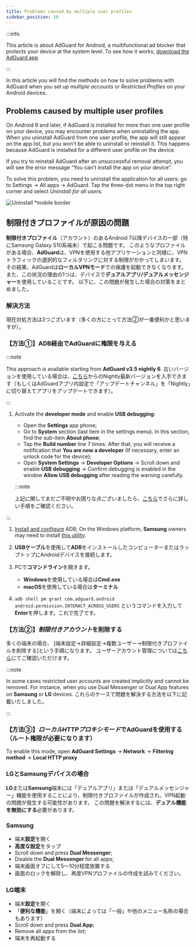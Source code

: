 ```yaml
---
title: Problems caused by multiple user profiles
sidebar_position: 10
---
```


:::info

This article is about AdGuard for Android, a multifunctional ad blocker that protects your device at the system level. To see how it works, [download the AdGuard app](https://agrd.io/download-kb-adblock)

:::

In this article you will find the methods on how to solve problems with AdGuard when you set up *multiple accounts* or *Restricted Profiles* on your Android devices.

## Problems caused by multiple user profiles

On Android 9 and later, if AdGuard is installed for more than one user profile on your device, you may encounter problems when uninstalling the app. When you uninstall AdGuard from one user profile, the app will still appear on the app list, but you won't be able to uninstall or reinstall it. This happens because AdGuard is installed for a different user profile on the device.

If you try to reinstall AdGuard after an unsuccessful removal attempt, you will see the error message “You can't install the app on your device”.

To solve this problem, you need to uninstall the application for all users: go to Settings → All apps → AdGuard. Tap the three-dot menu in the top right corner and select *Uninstall for all users*.

![Uninstall *mobile border](https://cdn.adtidy.org/blog/new/tu49hmultiple_users.png)

## 制限付きプロファイルが原因の問題

**制限付きプロファイル**（アカウント）のあるAndroid 7以降デバイスの一部（特にSamsung Galaxy S10系端末）で起こる問題です。 このようなプロファイルがある場合、**AdGuard**は、VPNを使用する他アプリケーションと同様に、VPNトラフィックの選択的なフィルタリングに対する制限がかかってしまいます。 その結果、AdGuardは**ローカルVPNモード**での保護を起動できなくなります。 また、この状況の理由の1つは、デバイスで**デュアルアプリ/デュアルメッセンジャー**を使用していることです。 以下に、この問題が発生した場合の対策をまとめました。

### 解決方法

現在対処方法は3つございます（多くの方にとって方法②が一番便利かと思いますが）。

### 【方法①】ADB経由でAdGuardに権限を与える

:::note

This approach is available starting from **AdGuard v3.5 nightly 6**. 古いバージョンを使用している場合は、[こちら](https://adguard.com/adguard-android/overview.html)からのNightly最新バージョンを入手できます（もしくはAdGuardアプリ内設定で「アップデートチャンネル」を「Nightly」に切り替えてアプリをアップデートできます）。

:::

1. Activate the **developer mode** and enable **USB debugging**:

    - Open the **Settings** app phone;
    - Go to **System** section (last item in the settings menu). In this section, find the sub-item **About phone**;
    - Tap the **Build number** line 7 times. After that, you will receive a notification that **You are now a developer** (If necessary, enter an unlock code for the device);
    - Open **System Settings** → **Developer Options** → Scroll down and enable **USB debugging** → Confirm debugging is enabled in the window **Allow USB debugging** after reading the warning carefully.

    :::note

    上記に関してまだご不明やお困りな点ございましたら、[こちら](https://developer.android.com/studio/debug/dev-options)でさらに詳しい手順をご確認ください。


:::

1. [Install and configure](https://www.xda-developers.com/install-adb-windows-macos-linux/) ADB; On the Windows platform, **Samsung** owners may need to install [this utility](https://developer.samsung.com/mobile/android-usb-driver.html).

1. **USBケーブル**を使用して**ADB**をインストールしたコンピューターまたはラップトップにAndroidデバイスを接続します。

1. PCで**コマンドライン**を開きます。

    - **Windows**を使用している場合は**Cmd.exe**
    - **macOS**を使用している場合は**ターミナル**

1. `adb shell pm grant com.adguard.android android.permission.INTERACT_ACROSS_USERS` というコマンドを入力して**Enter**を押します。これで完了です。

### 【方法②】*制限付きアカウント*を削除する

多くの端末の場合、 [端末設定→詳細設定→複数ユーザー→制限付きプロファイルを削除する]という手順になります。 ユーザーアカウント管理については[こちら](https://support.google.com/a/answer/6223444?hl=en)にてご確認いただけます。

:::note

In some cases restricted user accounts are created implicitly and cannot be removed. For instance, when you use Dual Messenger or Dual App features on **Samsung** or **LG** devices. これらのケースで問題を解決する方法を以下に記載いたしました。

:::

### 【方法③】*ローカルHTTPプロキシモード*でAdGuardを使用する（ルート権限が必要になります）

To enable this mode, open **AdGuard Settings** → **Network** → **Filtering method** → **Local HTTP proxy**

### LGとSamsungデバイスの場合

**LG**または**Samsung**端末には「デュアルアプリ」または「デュアルメッセンジャー」機能を使用することにより、制限付きプロファイルが作成され、VPN起動の問題が発生する可能性があります。 この問題を解決するには、**デュアル機能を無効にする**必要があります。

### Samsung

- 端末**設定**を開く
- **高度な設定**をタップ
- Scroll down and press **Dual Messenger**;
- Disable the **Dual Messenger** for all apps;
- 端末画面オフにして5～10分程度放置する
- 画面のロックを解除し、再度VPNプロファイルの作成を試みてください。

### LG端末

- 端末**設定**を開く
- 「**便利な機能**」を開く（端末によっては「一般」や他のメニュー名称の場合もあります）
- Scroll down and press **Dual App**;
- Remove all apps from the list;
- 端末を再起動する
